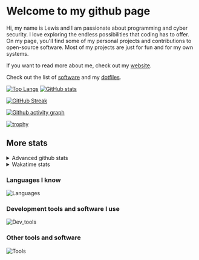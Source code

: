 # Welcome to my github page
Hi, my name is Lewis and I am passionate about programming and cyber security. I love exploring the endless possibilities that coding has to offer. On my page, you'll find some of my personal projects and contributions to open-source software. Most of my projects are just for fun and for my own systems.

If you want to read more about me, check out my [website](https://awesomelewis2007.github.io/).

Check out the list of [software](https://github.com/awesomelewis2007/awesomelewis2007/blob/master/software.md) and my [dotfiles](https://github.com/awesomelewis2007/dotfiles).



[![Top Langs](https://github-readme-stats.vercel.app/api/top-langs/?username=awesomelewis2007&hide=html,css,jupyter%20notebook&langs_count=10&layout=compact&theme=transparent&exclude_repo=GPT-code-repository)](https://github.com/anuraghazra/github-readme-stats) [![GitHub stats](https://github-readme-stats.vercel.app/api?username=awesomelewis2007&show_icons=true&theme=transparent)](https://github.com/anuraghazra/github-readme-stats)

[![GitHub Streak](https://streak-stats.demolab.com?user=Awesomelewis2007&theme=transparent)](https://git.io/streak-stats)

[![Github activity graph](https://github-readme-activity-graph.vercel.app/graph?username=awesomelewis2007&theme=github-compact&area=true)](https://github.com/ashutosh00710/github-readme-activity-graph)

[![trophy](https://github-profile-trophy.vercel.app/?username=awesomelewis2007&theme=darkhub)](https://github.com/ryo-ma/github-profile-trophy)

## More stats
<details close>
<summary>Advanced github stats</summary>
<br>
  
![Metrics](https://raw.githubusercontent.com/awesomelewis2007/awesomelewis2007/master/github-metrics.svg)
  
</details>

<details close>
<summary>Wakatime stats</summary>
<br>

<!--START_SECTION:waka-->

```txt
Markdown            20 mins         █████░░░░░░░░░░░░░░░░░░░░   20.39 %
Other               17 mins         ████▒░░░░░░░░░░░░░░░░░░░░   17.78 %
INI                 15 mins         ████░░░░░░░░░░░░░░░░░░░░░   15.82 %
CSV                 7 mins          █▓░░░░░░░░░░░░░░░░░░░░░░░   07.20 %
JavaScript          6 mins          █▓░░░░░░░░░░░░░░░░░░░░░░░   06.80 %
Docker              6 mins          █▓░░░░░░░░░░░░░░░░░░░░░░░   06.58 %
Bash                5 mins          █▒░░░░░░░░░░░░░░░░░░░░░░░   05.16 %
HTML                4 mins          █▒░░░░░░░░░░░░░░░░░░░░░░░   04.94 %
Python              4 mins          █░░░░░░░░░░░░░░░░░░░░░░░░   04.31 %
YAML                3 mins          █░░░░░░░░░░░░░░░░░░░░░░░░   03.89 %
Text                2 mins          ▓░░░░░░░░░░░░░░░░░░░░░░░░   02.50 %
C                   2 mins          ▓░░░░░░░░░░░░░░░░░░░░░░░░   02.40 %
JSON                0 secs          ▒░░░░░░░░░░░░░░░░░░░░░░░░   00.97 %
Makefile            0 secs          ░░░░░░░░░░░░░░░░░░░░░░░░░   00.47 %
Rust                0 secs          ░░░░░░░░░░░░░░░░░░░░░░░░░   00.40 %
```

<!--END_SECTION:waka-->
</details>

### Languages I know
![Languages](https://skillicons.dev/icons?i=python,cpp,cs,c,javascript,nodejs,dotnet,bash,css,html,rust)
### Development tools and software I use
![Dev_tools](https://skillicons.dev/icons?i=git,docker,github,googlecloud,vscode,visualstudio,raspberrypi,linux,powershell,replit)
### Other tools and software
![Tools](https://skillicons.dev/icons?i=blender,ps,pr,ai,xd,figma)
